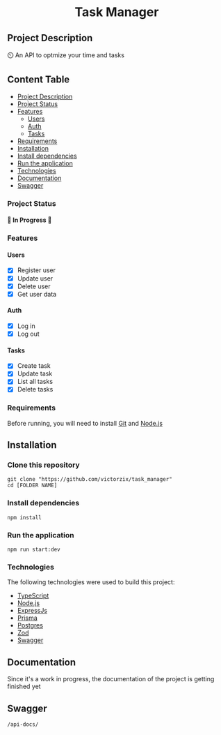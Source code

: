 <h1 align="center">Task Manager</h1>

## Project Description
<p>⏲️ An API to optmize your time and tasks</p>

## Content Table
- [Project Description](#project-description)
- [Project Status](#project-status)
 - [Features](#features)
   - [Users](#users)
   - [Auth](#auth)
   - [Tasks](#tasks)
 - [Requirements](#requirements)
- [Installation](#installation)
 - [Install dependencies](#install-dependencies)
 - [Run the application](#run-the-application)
 - [Technologies](#technologies)
 - [Documentation](#documentation)
 - [Swagger](#swagger)

### Project Status
<h4>🚧 In Progress 🚧</h4>

### Features
#### Users
- [x] Register user
- [x] Update user
- [x] Delete user
- [x] Get user data

#### Auth
- [x] Log in
- [x] Log out

#### Tasks
- [x] Create task
- [x] Update task
- [x] List all tasks
- [x] Delete tasks

### Requirements
Before running, you will need to install [Git](https://git-scm.com) and [Node.js](https://nodejs.org/en/)

## Installation

### Clone this repository

```
git clone "https://github.com/victorzix/task_manager"
cd [FOLDER NAME]
```

### Install dependencies

```
npm install
```

### Run the application

```
npm run start:dev
```

### Technologies
The following technologies were used to build this project:

- [TypeScript](https://www.typescriptlang.org/)
- [Node.js](https://nodejs.org/en/)
- [ExpressJs](https://expressjs.com/)
- [Prisma](https://www.prisma.io/)
- [Postgres](https://www.postgresql.org/)
- [Zod](https://zod.dev/)
- [Swagger](https://swagger.io/)

## Documentation
Since it's a work in progress, the documentation of the project is getting finished yet

## Swagger
```
/api-docs/
```
